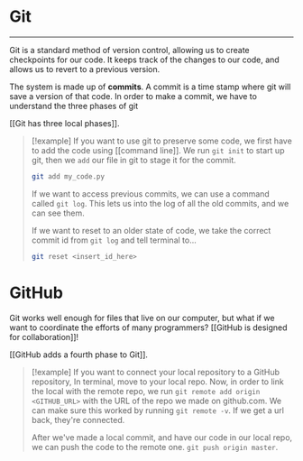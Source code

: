 # Git
---
Git is a standard method of version control, allowing us to create checkpoints for our code. It keeps track of the changes to our code, and allows us to revert to a previous version. 

The system is made up of **commits**. A commit is a time stamp where git will save a version of that code. In order to make a commit, we have to understand the three phases of git

[[Git has three local phases]]. 

> [!example] 
> If you want to use git to preserve some code, we first have to add the code using [[command line]]. We run `git init` to start up git, then we `add` our file in git to stage it for the commit. 
> ```bash
> git add my_code.py
> ```
> If we want to access previous commits, we can use a command called `git log`. This lets us into the log of all the old commits, and we can see them. 
> 
> If we want to reset to an older state of code, we take the correct commit id from `git log` and tell terminal to...
> ```bash
> git reset <insert_id_here>
> ```

# GitHub
Git works well enough for files that live on our computer, but what if we want to coordinate the efforts of many programmers? [[GitHub is designed for collaboration]]! 

[[GitHub adds a fourth phase to Git]]. 

>[!example]
>If you want to connect your local repository to a GitHub repository, In terminal, move to your local repo. Now, in order to link the local with the remote repo, we run `git remote add origin <GITHUB_URL>` with the URL of the repo we made on github.com. We can make sure this worked by running `git remote -v`. If we get a url back, they're connected. 
>
>After we've made a local commit, and have our code in our local repo, we can push the code to the remote one. `git push origin master`. 